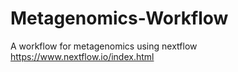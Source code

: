 # Metagenomics-Workflow
A workflow for metagenomics using nextflow https://www.nextflow.io/index.html
